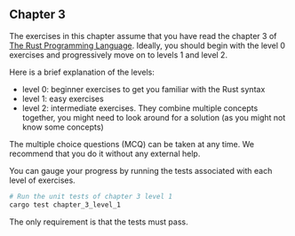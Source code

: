 ## Chapter 3
The exercises in this chapter assume that you have read the chapter 3 of [The Rust Programming Language](https://doc.rust-lang.org/book/ch03-00-common-programming-concepts.html).
Ideally, you should begin with the level 0 exercises and progressively move on to levels 1 and level 2.

Here is a brief explanation of the levels:
-  level 0: beginner exercises to get you familiar with the Rust syntax
-  level 1: easy exercises
-  level 2: intermediate exercises. They combine multiple concepts together, you might need to look around for a solution (as you might not know some concepts)

The multiple choice questions (MCQ) can be taken at any time. We recommend that you do it without any external help. 

You can gauge your progress by running the tests associated with each level of exercises.
```sh
# Run the unit tests of chapter 3 level 1
cargo test chapter_3_level_1
```
The only requirement is that the tests must pass.
